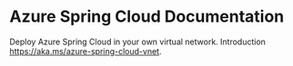 # Azure Spring Cloud Documentation

Deploy Azure Spring Cloud in your own virtual network. Introduction https://aka.ms/azure-spring-cloud-vnet.